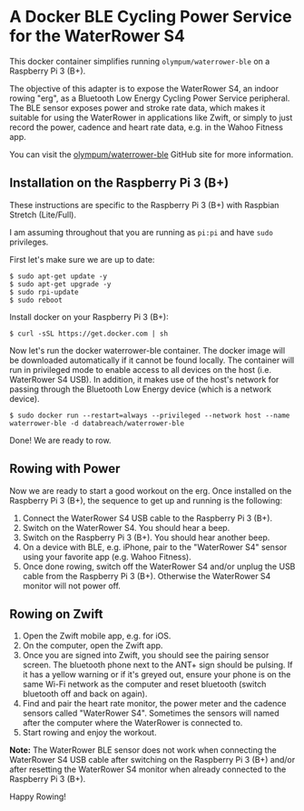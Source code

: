 # A Docker BLE Cycling Power Service for the WaterRower S4

This docker container simplifies running `olympum/waterrower-ble` on a Raspberry Pi 3 (B+).

The objective of this adapter is to expose the WaterRower S4, an indoor rowing "erg", as a Bluetooth Low Energy Cycling Power Service peripheral. The BLE sensor exposes power and stroke rate data, which makes it suitable for using the WaterRower in applications like Zwift, or simply to just record the power, cadence and heart rate data, e.g. in the Wahoo Fitness app.

You can visit the [olympum/waterrower-ble](https://github.com/olympum/waterrower-ble) GitHub site for more information.

## Installation on the Raspberry Pi 3 (B+) ##

These instructions are specific to the Raspberry Pi 3 (B+) with Raspbian Stretch (Lite/Full).

I am assuming throughout that you are running as `pi:pi` and have `sudo` privileges.

First let's make sure we are up to date:

```
$ sudo apt-get update -y
$ sudo apt-get upgrade -y
$ sudo rpi-update
$ sudo reboot
```

Install docker on your Raspberry Pi 3 (B+):

```
$ curl -sSL https://get.docker.com | sh
```

Now let's run the docker waterrower-ble container. The docker image will be downloaded automatically if it cannot be found locally. The container will run in privileged mode to enable access to all devices on the host (i.e. WaterRower S4 USB). In addition, it makes use of the host's network for passing through the Bluetooth Low Energy device (which is a network device).

```
$ sudo docker run --restart=always --privileged --network host --name waterrower-ble -d databreach/waterrower-ble
```

Done! We are ready to row.

## Rowing with Power

Now we are ready to start a good workout on the erg. Once installed on the Raspberry Pi 3 (B+), the sequence to get up and running is the following:

1. Connect the WaterRower S4 USB cable to the Raspberry Pi 3 (B+).
1. Switch on the WaterRower S4. You should hear a beep.
1. Switch on the Raspberry Pi 3 (B+). You should hear another beep.
1. On a device with BLE, e.g. iPhone, pair to the "WaterRower S4" sensor using your favorite app (e.g. Wahoo Fitness).
1. Once done rowing, switch off the WaterRower S4 and/or unplug the USB cable from the Raspberry Pi 3 (B+). Otherwise the WaterRower S4 monitor will not power off.

## Rowing on Zwift

1. Open the Zwift mobile app, e.g. for iOS.
1. On the computer, open the Zwift app.
1. Once you are signed into Zwift, you should see the pairing sensor screen. The bluetooth phone next to the ANT+ sign should be pulsing. If it has a yellow warning or if it's greyed out, ensure your phone is on the same Wi-Fi network as the computer and reset bluetooth (switch bluetooth off and back on again).
1. Find and pair the heart rate monitor, the power meter and the cadence sensors called "WaterRower S4". Sometimes the sensors will named after the computer where the WaterRower is connected to.
1. Start rowing and enjoy the workout.

**Note:** The WaterRower BLE sensor does not work when connecting the WaterRower S4 USB cable after switching on the Raspberry Pi 3 (B+) and/or after resetting the WaterRower S4 monitor when already connected to the Raspberry Pi 3 (B+).


Happy Rowing!
